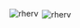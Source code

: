 <p><img align="left" src="https://github-readme-stats.vercel.app/api/top-langs?username=rherv&show_icons=true&locale=en&layout=compact" alt="rherv" /></p>

<p>&nbsp;<img align="center" src="https://github-readme-stats.vercel.app/api?username=rherv&show_icons=true&locale=en" alt="rherv" /></p>
